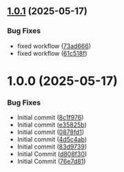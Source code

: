 ## [1.0.1](https://github.com/LucEast/obsidian-current-view/compare/1.0.0...1.0.1) (2025-05-17)


### Bug Fixes

* fixed workflow ([73ad666](https://github.com/LucEast/obsidian-current-view/commit/73ad666fedf55fb647a53ec42bce8d879df571ff))
* fixed workflow ([61c518f](https://github.com/LucEast/obsidian-current-view/commit/61c518f057cbf615a126d65b6670623fb34e9f6a))

# 1.0.0 (2025-05-17)


### Bug Fixes

* Initial commit ([8c1f976](https://github.com/LucEast/obsidian-current-view/commit/8c1f976523cdfef2fbfe608239f4601238b62bd3))
* Initial commit ([e35825b](https://github.com/LucEast/obsidian-current-view/commit/e35825b83fd02ea9cd059dd17288fc755d4ba50b))
* Initial commit ([0878fd1](https://github.com/LucEast/obsidian-current-view/commit/0878fd12704381c8e98e8bbffde10ed0a5b61362))
* Initial commit ([4d5c4ab](https://github.com/LucEast/obsidian-current-view/commit/4d5c4ab38f01adc0bdedb28ff0a3d32787490764))
* Initial commit ([83d9739](https://github.com/LucEast/obsidian-current-view/commit/83d97390d6d92b6c15eee3688b2f687fba1197c4))
* Initial Commit ([d808f30](https://github.com/LucEast/obsidian-current-view/commit/d808f30316651b03bd36e82d0fa8d09d69204d42))
* Initial Commit ([76e7d81](https://github.com/LucEast/obsidian-current-view/commit/76e7d812d082c0dd623149ebeb1c3d4072b3e30c))
